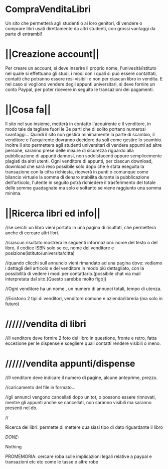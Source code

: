 # CompraVenditaLibri

Un sito che permetterà agli studenti o ai loro genitori, di vendere o comprare libri usati direttamente da altri studenti, con grossi vantaggi da parte di entrambi!

# ||Creazione account||

Per creare un account, si deve inserire il proprio nome, l'univesità/istituto nel quale si effettuano gli studi, i modi con i quali si può essere contattati, contatti che potranno essere resi visibili o non per ciascun libro in vendita.
E nel caso si vogliono vendere degli appunti universitari, si deve fornire un conto Paypal, per poter ricevere in seguito le transazioni dei pagamenti.

# ||Cosa fa||

Il sito nel suo insieme, metterà in contatto l'acquirente e il venditore, in modo tale da tagliare fuori le 3e parti che di solito portano numerosi svantaggi...
Quindi il sito non gestirà minimamente la parte di scambio, il venditore e l'acquirente dovranno decidere da soli come gestire lo scambio.
Inoltre il sito permettera agli studenti universitari di vendere appunti ad altre persone, saranno prese delle misure di sicurezza riguardo alla pubblicazione di appunti dannosi, non soddisfacenti oppure semplicemente plagiati da altri utenti.
Ogni venditore di appunti, per ciascun download, download che sarà reso possibile solo dopo che è stata eseguita la transazione con la cifra richiesta, riceverà in punti o comunque come bilancio virtuale la somma di denaro stabilita durante la pubblicazione dell'articolo, l'utente in seguito potrà richiedere il trasferimento del totale delle somme guadagnate ma solo e soltanto se viene raggiunto una somma minima.

# ||Ricerca libri ed info||
//se cerchi un libro vieni portato in una pagina di risultati, che permettera anche di cercare altri libri.

//ciascun risultato mostrera le seguenti informazioni: nome del testo o del libro, il codice ISBN  solo se ce, nome del venditore e posizione(istituto/universita/citta)

//quando clicchi sull annuncio vieni rimandato ad una pagina dove: vediamo i dettagli dell articolo e del venditore in modo più dettagliato, con la possibilità di vedere i modi per contattarlo.(possibile chat via mail interpretata dal sito.[Questo sarebbe molto figo])

//Ogni venditore ha un nome , un numero di annunci totali, tempo di utenza.

//Esistono 2 tipi di venditori, venditore comune e azienda/libreria (ma solo in futuro)

# //////vendita di libri

//il venditore deve fornire 2 foto del libro in questione, fronte e retro, fatta eccezione per le dispense e scegliere quali contatti rendere visibili o meno.

# //////vendita appunti/dispense

//Il venditore deve indicare il numero di pagine, alcune anteprime, prezzo.

//caricamento del file in formato...

//gli annunci vengono cancellati dopo un tot, o possono essere rinnovati, mentre gli appunti anche se cancellati, non saranno visibili ma saranno presenti nel db.

//
            
Ricerca dei libri: 
permette di mettere qualsiasi tipo di dato riguardante il libro

    
_DONE:_

  Nothing
  
  PROMEMORIA:
  cercare roba sulle implicazioni legali relative a paypal e transazioni etc etc
  come le tasse e altre robe
  
